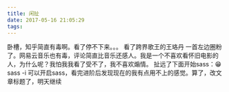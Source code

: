 ```yaml
---
title: 闲扯
date: 2017-05-16 21:05:29
tags:
---
```

卧槽，知乎简直有毒啊。看了停不下来。。。
看了跨界歌王的王珞丹 一首左边圈粉了。网易云音乐也有毒，评论简直比音乐还感人。我是一个不喜欢看怀旧电影的人，为什么呢？我怕我我看了受不了，我不喜欢煽情。
扯远了下面开始sass：😁
sass -i 可以开启sass，看完进阶后发现现在的我有点用不上的感觉。算了，改文章标题了，明天继续